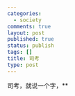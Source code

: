 ```yaml
--- 
categories: 
  - society
comments: true
layout: post
published: true
status: publish
tags: []
title: 司考
type: post
---
```

<div id="msgcns!3725CC0EE38B1F6!1312" class="bvMsg">司考，就说一个字，**<br>
</div>
